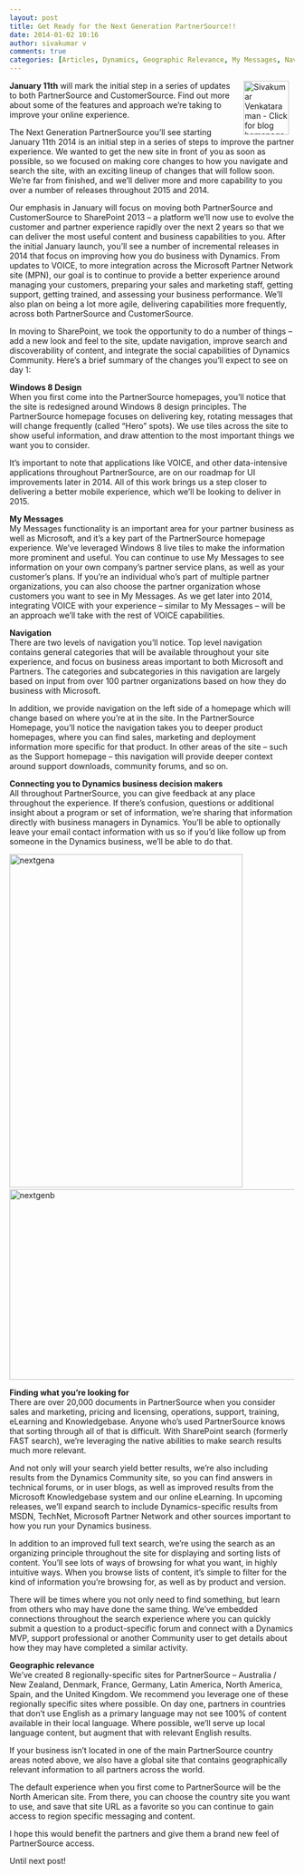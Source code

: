 ```yaml
---
layout: post
title: Get Ready for the Next Generation PartnerSource!!
date: 2014-01-02 10:16
author: sivakumar v
comments: true
categories: [Articles, Dynamics, Geographic Relevance, My Messages, Navigation, Next Generation, Partners, PartnerSource, Sivakumar Venkataraman, Uncategorized, Windows 8 Design]
---
```

<p style="text-align:left;"><a title="Sivakumar Venkataraman - Click for blog homepage"><img width="80" height="95" align="right" alt="Sivakumar Venkataraman - Click for blog homepage" src="https://microsofttpd.github.io/assets/0871.sivav.jpg" border="0" hspace="10" /></a><strong>January 11th</strong> will mark the initial step in a series of updates to both PartnerSource and CustomerSource. Find out more about some of the features and approach we&rsquo;re taking to improve your online experience.</p>
<p>The Next Generation PartnerSource you&rsquo;ll see starting January 11th 2014 is an initial step in a series of steps to improve the partner experience. We wanted to get the new site in front of you as soon as possible, so we focused on making core changes to how you navigate and search the site, with an exciting lineup of changes that will follow soon. We&rsquo;re far from finished, and we&rsquo;ll deliver more and more capability to you over a number of releases throughout 2015 and 2014.&nbsp;&nbsp;</p>
<p>Our emphasis in January will focus on moving both PartnerSource and CustomerSource to SharePoint 2013 &ndash; a platform we&rsquo;ll now use to evolve the customer and partner experience rapidly over the next 2 years so that we can deliver the most useful content and business capabilities to you. After the initial January launch, you&rsquo;ll see a number of incremental releases in 2014 that focus on improving how you do business with Dynamics. From updates to VOICE, to more integration across the Microsoft Partner Network site (MPN), our goal is to continue to provide a better experience around managing your customers, preparing your sales and marketing staff, getting support, getting trained, and assessing your business performance. We&rsquo;ll also plan on being a lot more agile, delivering capabilities more frequently, across both PartnerSource and CustomerSource.</p>
<p>In moving to SharePoint, we took the opportunity to do a number of things &ndash; add a new look and feel to the site, update navigation, improve search and discoverability of content, and integrate the social capabilities of Dynamics Community. Here&rsquo;s a brief summary of the changes you&rsquo;ll expect to see on day 1:</p>
<p><strong>Windows 8 Design</strong> <br />When you first come into the PartnerSource homepages, you&rsquo;ll notice that the site is redesigned around Windows 8 design principles. The PartnerSource homepage focuses on delivering key, rotating messages that will change frequently (called &ldquo;Hero&rdquo; spots). We use tiles across the site to show useful information, and draw attention to the most important things we want you to consider.</p>
<p>It&rsquo;s important to note that applications like VOICE, and other data-intensive applications throughout PartnerSource, are on our roadmap for UI improvements later in 2014. All of this work brings us a step closer to delivering a better mobile experience, which we&rsquo;ll be looking to deliver in 2015.</p>
<p><strong>My Messages <br /></strong>My Messages functionality is an important area for your partner business as well as Microsoft, and it&rsquo;s a key part of the PartnerSource homepage experience. We&rsquo;ve leveraged Windows 8 live tiles to make the information more prominent and useful. You can continue to use My Messages to see information on your own company&rsquo;s partner service plans, as well as your customer&rsquo;s plans. If you&rsquo;re an individual who&rsquo;s part of multiple partner organizations, you can also choose the partner organization whose customers you want to see in My Messages. As we get later into 2014, integrating VOICE with your experience &ndash; similar to My Messages &ndash; will be an approach we&rsquo;ll take with the rest of VOICE capabilities.&nbsp;&nbsp;</p>
<p><strong>Navigation <br /></strong>There are two levels of navigation you&rsquo;ll notice. Top level navigation contains general categories that will be available throughout your site experience, and focus on business areas important to both Microsoft and Partners. The categories and subcategories in this navigation are largely based on input from over 100 partner organizations based on how they do business with Microsoft.</p>
<p>In addition, we provide navigation on the left side of a homepage which will change based on where you&rsquo;re at in the site. In the PartnerSource Homepage, you&rsquo;ll notice the navigation takes you to deeper product homepages, where you can find sales, marketing and deployment information more specific for that product. In other areas of the site &ndash; such as the Support homepage &ndash; this navigation will provide deeper context around support downloads, community forums, and so on.</p>
<p><strong>Connecting you to Dynamics business decision makers <br /></strong>All throughout PartnerSource, you can give feedback at any place throughout the experience. If there&rsquo;s confusion, questions or additional insight about a program or set of information, we&rsquo;re sharing that information directly with business managers in Dynamics. You&rsquo;ll be able to optionally leave your email contact information with us so if you&rsquo;d like follow up from someone in the Dynamics business, we&rsquo;ll be able to do that.</p>
<p><a href="https://microsofttpd.github.io/assets/nextgena_18B65348.png" original-url="https://microsofttpd.github.io/assets/nextgena_18B65348.png"><img width="412" height="588" title="nextgena" style="background-image:none;padding-top:0px;padding-left:0px;display:inline;padding-right:0px;border-width:0px;" alt="nextgena" src="https://microsofttpd.github.io/assets/nextgena_thumb_6C9BE707.png" original-url="https://microsofttpd.github.io/assets/nextgena_thumb_6C9BE707.png" border="0" /></a>&nbsp; <a href="https://microsofttpd.github.io/assets/nextgenb_2BFC2B49.png" original-url="https://microsofttpd.github.io/assets/nextgenb_2BFC2B49.png"><img width="652" height="336" title="nextgenb" style="background-image:none;padding-top:0px;padding-left:0px;display:inline;padding-right:0px;border-width:0px;" alt="nextgenb" src="https://microsofttpd.github.io/assets/nextgenb_thumb_4FB7E394.png" original-url="https://microsofttpd.github.io/assets/nextgenb_thumb_4FB7E394.png" border="0" /></a></p>
<p><strong>Finding what you&rsquo;re looking for </strong><br />There are over 20,000 documents in PartnerSource when you consider sales and marketing, pricing and licensing, operations, support, training, eLearning and Knowledgebase. Anyone who&rsquo;s used PartnerSource knows that sorting through all of that is difficult. With SharePoint search (formerly FAST search), we&rsquo;re leveraging the native abilities to make search results much more relevant.</p>
<p>And not only will your search yield better results, we&rsquo;re also including results from the Dynamics Community site, so you can find answers in technical forums, or in user blogs, as well as improved results from the Microsoft Knowledgebase system and our online eLearning. In upcoming releases, we&rsquo;ll expand search to include Dynamics-specific results from MSDN, TechNet, Microsoft Partner Network and other sources important to how you run your Dynamics business.</p>
<p>In addition to an improved full text search, we&rsquo;re using the search as an organizing principle throughout the site for displaying and sorting lists of content. You&rsquo;ll see lots of ways of browsing for what you want, in highly intuitive ways. When you browse lists of content, it&rsquo;s simple to filter for the kind of information you&rsquo;re browsing for, as well as by product and version.</p>
<p>There will be times where you not only need to find something, but learn from others who may have done the same thing. We&rsquo;ve embedded connections throughout the search experience where you can quickly submit a question to a product-specific forum and connect with a Dynamics MVP, support professional or another Community user to get details about how they may have completed a similar activity.</p>
<p><strong>Geographic relevance <br /></strong>We&rsquo;ve created 8 regionally-specific sites for PartnerSource &ndash; Australia / New Zealand, Denmark, France, Germany, Latin America, North America, Spain, and the United Kingdom. We recommend you leverage one of these regionally specific sites where possible. On day one, partners in countries that don&rsquo;t use English as a primary language may not see 100% of content available in their local language. Where possible, we&rsquo;ll serve up local language content, but augment that with relevant English results.</p>
<p>If your business isn&rsquo;t located in one of the main PartnerSource country areas noted above, we also have a global site that contains geographically relevant information to all partners across the world.</p>
<p>The default experience when you first come to PartnerSource will be the North American site. From there, you can choose the country site you want to use, and save that site URL as a favorite so you can continue to gain access to region specific messaging and content.</p>
<p>I hope this would benefit the partners and give them a brand new feel of PartnerSource access.</p>
<p>Until next post!</p>
